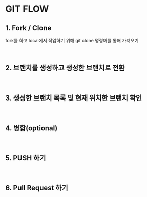 # GIT FLOW

## 1. Fork / Clone
fork를 하고 local에서 작업하기 위해 git clone 명령어를 통해 가져오기

<br/>

## 2. 브랜치를 생성하고 생성한 브랜치로 전환
<br/>

## 3. 생성한 브랜치 목록 및 현재 위치한 브랜치 확인
<br/>

## 4. 병합(optional)
<br/>

## 5. PUSH 하기
<br/>

## 6. Pull Request 하기